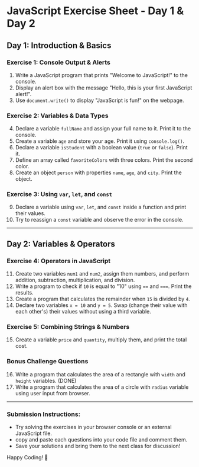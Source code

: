 # **JavaScript Exercise Sheet - Day 1 & Day 2**

## **Day 1: Introduction & Basics**

### **Exercise 1: Console Output & Alerts**
1. Write a JavaScript program that prints "Welcome to JavaScript!" to the console.
2. Display an alert box with the message "Hello, this is your first JavaScript alert!".
3. Use `document.write()` to display "JavaScript is fun!" on the webpage.

### **Exercise 2: Variables & Data Types**
4. Declare a variable `fullName` and assign your full name to it. Print it to the console.
5. Create a variable `age` and store your age. Print it using `console.log()`.
6. Declare a variable `isStudent` with a boolean value (`true` or `false`). Print it.
7. Define an array called `favoriteColors` with three colors. Print the second color.
8. Create an object `person` with properties `name`, `age`, and `city`. Print the object.

### **Exercise 3: Using `var`, `let`, and `const`**
9. Declare a variable using `var`, `let`, and `const` inside a function and print their values.
10. Try to reassign a `const` variable and observe the error in the console.

---

## **Day 2: Variables & Operators**

### **Exercise 4: Operators in JavaScript**
11. Create two variables `num1` and `num2`, assign them numbers, and perform addition, subtraction, multiplication, and division.
12. Write a program to check if `10` is equal to "10" using `==` and `===`. Print the results.
13. Create a program that calculates the remainder when `15` is divided by `4`.
14. Declare two variables `x = 10` and `y = 5`. Swap (change their value with each other's) their values without using a third variable.

### **Exercise 5: Combining Strings & Numbers**
15. Create a variable `price` and `quantity`, multiply them, and print the total cost.

### **Bonus Challenge Questions**
16. Write a program that calculates the area of a rectangle with `width` and `height` variables. (DONE)
17. Write a program that calculates the area of a circle with `radius` variable using user input from browser.

---

### **Submission Instructions:**
- Try solving the exercises in your browser console or an external JavaScript file.
- copy and paste each questions into your code file and comment them.
- Save your solutions and bring them to the next class for discussion!

Happy Coding! 🚀

